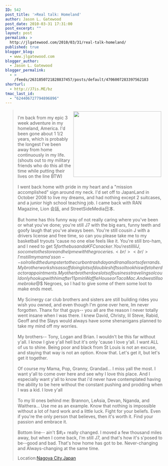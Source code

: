 ```yaml
---
ID: 542
post_title: '>Real talk: Homeland'
author: Jason L. Gatewood
post_date: 2010-03-31 17:31:00
post_excerpt: ""
layout: post
permalink: >
  http://jlgatewood.com/2010/03/31/real-talk-homeland/
published: true
blogger_blog:
  - www.jlgatewood.com
blogger_author:
  - Jason L. Gatewood
blogger_permalink:
  - >
    /feeds/2631850721828837457/posts/default/4706007283397562183
shorturl:
  - http://J7is.ME/bz
tmac_last_id:
  - "624406727794896896"
---
```

><a href="http://www.flickr.com/photos/13198911@N00/4477816548/"><img align="right" border="0" height="210" src="http://www.jlgatewood.com/wp-content/uploads/2012/01/4477816548_8527c2aa28_m.jpg" style="margin: 5px;" width="281" /></a><br />I'm back from my epic 3 week adventure in my homeland, America. I'd been gone about 1 1/2 years, which is probably the longest I've been away from home continuously in my life. (shouts out to my military friends who do this all the time while putting their lives on the line BTW)<br /><br />I went back home with pride in my heart and a "mission accomplished" sign around my neck. I'd set off to JapanLand in October 2008 to live my dreams, and had nothing except 2 suitcases, and a junior high school teaching job. I came back with RAN Magazine, Lion 会話, and StreetSideMedia日本. <br /><br />But home has this funny way of not really caring where you've been or what you've done;  you're still J7 with the big ears, funny teeth and goofy laugh that you've always been.  You're still cousin J with a drivers license and free time, so can you please take me to my basketball tryouts 'cause no one else feels like it. You're still bro-ham, and I need to get $5 for the bus and a KFC snacker.  You're still lil J, so come to the store and help me with the groceries.  <br /><br />I'm still my mama's son--so I rolled the dumpster to the curb on trash day and I ran all sorts of errands. My brother works his ass off doing lots of double shifts so I took his wife to her doctor appointments. My other brother does lots of business traveling so I could only hook up with him after 11pm in Waffle House or Taco Mac. And we still some broke @$$ Negroes, so I had to give some of them some loot to make ends meet.  <br /><br />My Scinergy car club brothers and sisters are still building rides you wish you owned, and even though I'm gone over here, Im never forgotten. Thanx for that guys-- you all are the reason I never totally went insane when I was there. I knew David, Christy, lil Steve, Rabid, Geoff and the Slays would always have some shenanigans planned to take my mind off my worries. <br /><br />My brothers-- Tony, Logan and Brian.  I wouldn't be this far without y'all. I know I give y'all hell but it's only 'cause I love y'all. I want ALL of us to shine. Being poor and black from St Louis is not an excuse, and staying that way is not an option. Know that. Let's get it, but let's get it together. <br /><br />Of course my Mama, Pop, Granny, Grandad... I miss yall the most. I want y'all to come over here and see why I love this place. And I especially want y'all to know that i'd never have contemplated having the ability to be here without the constant pushing and prodding when I was a kid. I love y'all<br /><br />To my lil ones behind me: Brannon, LeAsia, Devan, Nganda, and Waithera... Use me as an example. Know that nothing is impossible without a lot of hard work and a little luck. Fight for your beliefs. Even if you're the only person that believes, then it's worth it. Find your passion and embrace it. <br /><br />Bottom line-- ain't $#¡+ really changed. I moved a few thousand miles away, but when I come back, I'm still J7, and that's how it's s'posed to be--good and bad. That's how home has got to be. Never-changing and Always-changing at the same time.  <br /><div>Location:<a href="http://maps.google.com/maps?q=Nagoya%20City,Japan%4035.165595%2C136.949812&z=10">Nagoya City,Japan</a></div>